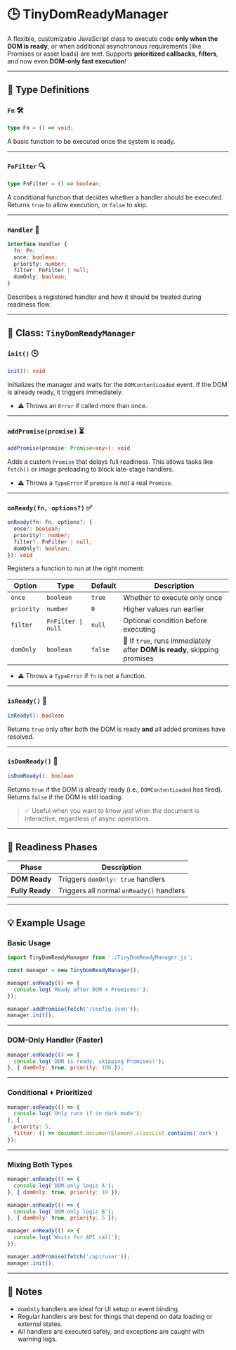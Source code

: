 # 🕒 TinyDomReadyManager

A flexible, customizable JavaScript class to execute code **only when the DOM is ready**, or when additional asynchronous requirements (like Promises or asset loads) are met.
Supports **prioritized callbacks**, **filters**, and now even **DOM-only fast execution**!

---

## 🧠 Type Definitions

### `Fn` 🛠️

```ts
type Fn = () => void;
```

A basic function to be executed once the system is ready.

---

### `FnFilter` 🔍

```ts
type FnFilter = () => boolean;
```

A conditional function that decides whether a handler should be executed.
Returns `true` to allow execution, or `false` to skip.

---

### `Handler` 🧩

```ts
interface Handler {
  fn: Fn;
  once: boolean;
  priority: number;
  filter: FnFilter | null;
  domOnly: boolean;
}
```

Describes a registered handler and how it should be treated during readiness flow.

---

## 🚀 Class: `TinyDomReadyManager`

### `init()` 🕓

```ts
init(): void
```

Initializes the manager and waits for the `DOMContentLoaded` event.
If the DOM is already ready, it triggers immediately.

* ⚠️ Throws an `Error` if called more than once.

---

### `addPromise(promise)` ⏳

```ts
addPromise(promise: Promise<any>): void
```

Adds a custom `Promise` that delays full readiness.
This allows tasks like `fetch()` or image preloading to block late-stage handlers.

* ⚠️ Throws a `TypeError` if `promise` is not a real `Promise`.

---

### `onReady(fn, options?)` ✅

```ts
onReady(fn: Fn, options?: {
  once?: boolean;
  priority?: number;
  filter?: FnFilter | null;
  domOnly?: boolean;
}): void
```

Registers a function to run at the right moment:

| Option     | Type               | Default | Description                                                              |
| ---------- | ------------------ | ------- | ------------------------------------------------------------------------ |
| `once`     | `boolean`          | `true`  | Whether to execute only once                                             |
| `priority` | `number`           | `0`     | Higher values run earlier                                                |
| `filter`   | `FnFilter \| null` | `null`  | Optional condition before executing                                      |
| `domOnly`  | `boolean`          | `false` | 🚀 If `true`, runs immediately after **DOM is ready**, skipping promises |

* ⚠️ Throws a `TypeError` if `fn` is not a function.

---

### `isReady()` 📡

```ts
isReady(): boolean
```

Returns `true` only after both the DOM is ready **and** all added promises have resolved.

---

### `isDomReady()` 🧱

```ts
isDomReady(): boolean
```

Returns `true` if the DOM is already ready (i.e., `DOMContentLoaded` has fired).
Returns `false` if the DOM is still loading.

> ✅ Useful when you want to know *just* when the document is interactive, regardless of async operations.

---

## 🧪 Readiness Phases

| Phase           | Description                              |
| --------------- | ---------------------------------------- |
| **DOM Ready**   | Triggers `domOnly: true` handlers        |
| **Fully Ready** | Triggers all normal `onReady()` handlers |

---

## 💡 Example Usage

### Basic Usage

```js
import TinyDomReadyManager from './TinyDomReadyManager.js';

const manager = new TinyDomReadyManager();

manager.onReady(() => {
  console.log('Ready after DOM + Promises!');
});

manager.addPromise(fetch('/config.json'));
manager.init();
```

---

### DOM-Only Handler (Faster)

```js
manager.onReady(() => {
  console.log('DOM is ready, skipping Promises!');
}, { domOnly: true, priority: 100 });
```

---

### Conditional + Prioritized

```js
manager.onReady(() => {
  console.log('Only runs if in dark mode');
}, {
  priority: 5,
  filter: () => document.documentElement.classList.contains('dark')
});
```

---

### Mixing Both Types

```js
manager.onReady(() => {
  console.log('DOM-only logic A');
}, { domOnly: true, priority: 10 });

manager.onReady(() => {
  console.log('DOM-only logic B');
}, { domOnly: true, priority: 5 });

manager.onReady(() => {
  console.log('Waits for API call');
});

manager.addPromise(fetch('/api/user'));
manager.init();
```

---

## 📌 Notes

* `domOnly` handlers are ideal for UI setup or event binding.
* Regular handlers are best for things that depend on data loading or external states.
* All handlers are executed safely, and exceptions are caught with warning logs.
